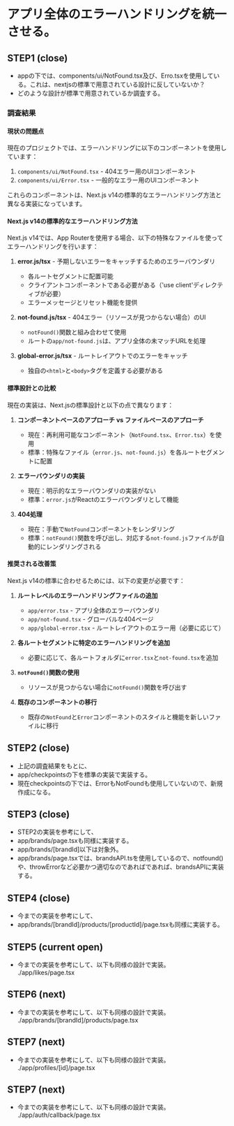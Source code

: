# アプリ全体のエラーハンドリングを統一させる。

## STEP1 (close)
- appの下では、components/ui/NotFound.tsx及び、Erro.tsxを使用している。これは、nextjsの標準で用意されている設計に反していないか？
- どのような設計が標準で用意されているか調査する。

### 調査結果
#### 現状の問題点

現在のプロジェクトでは、エラーハンドリングに以下のコンポーネントを使用しています：

1. `components/ui/NotFound.tsx` - 404エラー用のUIコンポーネント
2. `components/ui/Error.tsx` - 一般的なエラー用のUIコンポーネント

これらのコンポーネントは、Next.js v14の標準的なエラーハンドリング方法と異なる実装になっています。

#### Next.js v14の標準的なエラーハンドリング方法

Next.js v14では、App Routerを使用する場合、以下の特殊なファイルを使ってエラーハンドリングを行います：

1. **error.js/tsx** - 予期しないエラーをキャッチするためのエラーバウンダリ
   - 各ルートセグメントに配置可能
   - クライアントコンポーネントである必要がある（'use client'ディレクティブが必要）
   - エラーメッセージとリセット機能を提供

2. **not-found.js/tsx** - 404エラー（リソースが見つからない場合）のUI
   - `notFound()`関数と組み合わせて使用
   - ルートの`app/not-found.js`は、アプリ全体の未マッチURLを処理

3. **global-error.js/tsx** - ルートレイアウトでのエラーをキャッチ
   - 独自の`<html>`と`<body>`タグを定義する必要がある

#### 標準設計との比較

現在の実装は、Next.jsの標準設計と以下の点で異なります：

1. **コンポーネントベースのアプローチ vs ファイルベースのアプローチ**
   - 現在：再利用可能なコンポーネント（`NotFound.tsx`、`Error.tsx`）を使用
   - 標準：特殊なファイル（`error.js`、`not-found.js`）を各ルートセグメントに配置

2. **エラーバウンダリの実装**
   - 現在：明示的なエラーバウンダリの実装がない
   - 標準：`error.js`がReactのエラーバウンダリとして機能

3. **404処理**
   - 現在：手動で`NotFound`コンポーネントをレンダリング
   - 標準：`notFound()`関数を呼び出し、対応する`not-found.js`ファイルが自動的にレンダリングされる

#### 推奨される改善策

Next.js v14の標準に合わせるためには、以下の変更が必要です：

1. **ルートレベルのエラーハンドリングファイルの追加**
   - `app/error.tsx` - アプリ全体のエラーバウンダリ
   - `app/not-found.tsx` - グローバルな404ページ
   - `app/global-error.tsx` - ルートレイアウトのエラー用（必要に応じて）

2. **各ルートセグメントに特定のエラーハンドリングを追加**
   - 必要に応じて、各ルートフォルダに`error.tsx`と`not-found.tsx`を追加

3. **`notFound()`関数の使用**
   - リソースが見つからない場合に`notFound()`関数を呼び出す

4. **既存のコンポーネントの移行**
   - 既存の`NotFound`と`Error`コンポーネントのスタイルと機能を新しいファイルに移行

## STEP2 (close)
- 上記の調査結果をもとに、
- app/checkpointsの下を標準の実装で実装する。
- 現在checkpointsの下では、ErrorもNotFoundも使用していないので、新規作成になる。

## STEP3 (close)
- STEP2の実装を参考にして、
- app/brands/page.tsxも同様に実装する。
- app/brands/[brandId]以下は対象外。
- app/brands/page.tsxでは、brandsAPI.tsを使用しているので、notfound()や、throwErrorなど必要かつ適切なのであればであれば、brandsAPIに実装する。

## STEP4 (close)
- 今までの実装を参考にして、
- app/brands/[brandId]/products/[productId]/page.tsxも同様に実装する。

## STEP5 (current open)
- 今までの実装を参考にして、以下も同様の設計で実装。
./app/likes/page.tsx

## STEP6 (next)
- 今までの実装を参考にして、以下も同様の設計で実装。
./app/brands/[brandId]/products/page.tsx

## STEP7 (next)
- 今までの実装を参考にして、以下も同様の設計で実装。
./app/profiles/[id]/page.tsx

## STEP7 (next)
- 今までの実装を参考にして、以下も同様の設計で実装。
./app/auth/callback/page.tsx
